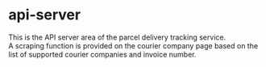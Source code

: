 # api-server

This is the API server area of ​​the parcel delivery tracking service.  
A scraping function is provided on the courier company page based on the list of supported courier companies and invoice number.
